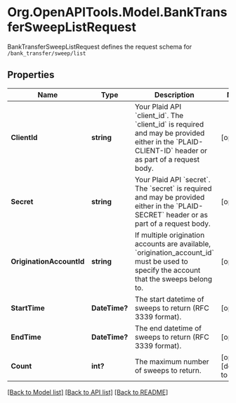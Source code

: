 # Org.OpenAPITools.Model.BankTransferSweepListRequest
BankTransferSweepListRequest defines the request schema for `/bank_transfer/sweep/list`

## Properties

Name | Type | Description | Notes
------------ | ------------- | ------------- | -------------
**ClientId** | **string** | Your Plaid API &#x60;client_id&#x60;. The &#x60;client_id&#x60; is required and may be provided either in the &#x60;PLAID-CLIENT-ID&#x60; header or as part of a request body. | [optional] 
**Secret** | **string** | Your Plaid API &#x60;secret&#x60;. The &#x60;secret&#x60; is required and may be provided either in the &#x60;PLAID-SECRET&#x60; header or as part of a request body. | [optional] 
**OriginationAccountId** | **string** | If multiple origination accounts are available, &#x60;origination_account_id&#x60; must be used to specify the account that the sweeps belong to. | [optional] 
**StartTime** | **DateTime?** | The start datetime of sweeps to return (RFC 3339 format). | [optional] 
**EndTime** | **DateTime?** | The end datetime of sweeps to return (RFC 3339 format). | [optional] 
**Count** | **int?** | The maximum number of sweeps to return. | [optional] [default to 25]

[[Back to Model list]](../README.md#documentation-for-models) [[Back to API list]](../README.md#documentation-for-api-endpoints) [[Back to README]](../README.md)


